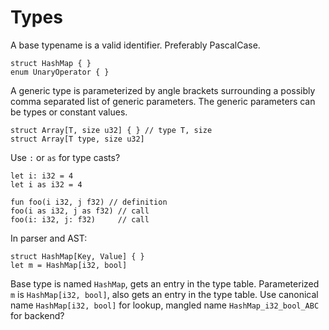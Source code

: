 # Types

A base typename is a valid identifier. Preferably PascalCase.

```Cinnabar
struct HashMap { }
enum UnaryOperator { }
```

A generic type is parameterized by angle brackets surrounding a possibly comma
separated list of generic parameters. The generic parameters can be types or
constant values.

```Cinnabar
struct Array[T, size u32] { } // type T, size
struct Array[T type, size u32]
```

Use `:` or `as` for type casts?

```Cinnabar
let i: i32 = 4
let i as i32 = 4

fun foo(i i32, j f32) // definition
foo(i as i32, j as f32) // call
foo(i: i32, j: f32)     // call
```

In parser and AST:

```Cinnabar
struct HashMap[Key, Value] { }
let m = HashMap[i32, bool]
```

Base type is named `HashMap`, gets an entry in the type table.
Parameterized `m` is `HashMap[i32, bool]`, also gets an entry in the type table.
Use canonical name `HashMap[i32, bool]` for lookup, mangled name `HashMap_i32_bool_ABC`
for backend?
